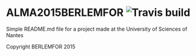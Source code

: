 # ALMA2015BERLEMFOR ![Travis build](https://travis-ci.org/Cr3aHal0/alma2015BERLEMFOR.svg?branch=master)

Simple README.md file for a project made at the University of Sciences of Nantes

Copyright BERLEMFOR 2015

